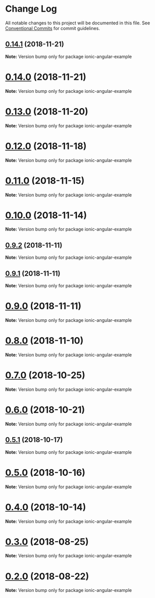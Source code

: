# Change Log

All notable changes to this project will be documented in this file.
See [Conventional Commits](https://conventionalcommits.org) for commit guidelines.

## [0.14.1](http://github_ratson:admob-plus/admob-plus/compare/v0.14.0...v0.14.1) (2018-11-21)

**Note:** Version bump only for package ionic-angular-example





# [0.14.0](http://github_ratson:admob-plus/admob-plus/compare/v0.13.0...v0.14.0) (2018-11-21)

**Note:** Version bump only for package ionic-angular-example





# [0.13.0](http://github_ratson:admob-plus/admob-plus/compare/v0.12.1...v0.13.0) (2018-11-20)

**Note:** Version bump only for package ionic-angular-example





# [0.12.0](http://github_ratson:admob-plus/admob-plus/compare/v0.11.5...v0.12.0) (2018-11-18)

**Note:** Version bump only for package ionic-angular-example





# [0.11.0](http://github_ratson:admob-plus/admob-plus/compare/v0.10.0...v0.11.0) (2018-11-15)

**Note:** Version bump only for package ionic-angular-example





# [0.10.0](http://github_ratson:admob-plus/admob-plus/compare/v0.9.3...v0.10.0) (2018-11-14)

**Note:** Version bump only for package ionic-angular-example





## [0.9.2](http://github_ratson:admob-plus/admob-plus/compare/v0.9.1...v0.9.2) (2018-11-11)

**Note:** Version bump only for package ionic-angular-example





## [0.9.1](http://github_ratson:admob-plus/admob-plus/compare/v0.9.0...v0.9.1) (2018-11-11)

**Note:** Version bump only for package ionic-angular-example





# [0.9.0](http://github_ratson:admob-plus/admob-plus/compare/v0.8.0...v0.9.0) (2018-11-11)

**Note:** Version bump only for package ionic-angular-example





# [0.8.0](http://github_ratson:admob-plus/admob-plus/compare/v0.7.0...v0.8.0) (2018-11-10)

**Note:** Version bump only for package ionic-angular-example





# [0.7.0](http://github_ratson:admob-plus/admob-plus/compare/v0.6.0...v0.7.0) (2018-10-25)

**Note:** Version bump only for package ionic-angular-example





# [0.6.0](http://github_ratson:admob-plus/admob-plus/compare/v0.5.1...v0.6.0) (2018-10-21)

**Note:** Version bump only for package ionic-angular-example





## [0.5.1](http://github_ratson:admob-plus/admob-plus/compare/v0.5.0...v0.5.1) (2018-10-17)

**Note:** Version bump only for package ionic-angular-example





# [0.5.0](http://github_ratson:admob-plus/admob-plus/compare/v0.4.0...v0.5.0) (2018-10-16)

**Note:** Version bump only for package ionic-angular-example





# [0.4.0](http://github_ratson:admob-plus/admob-plus/compare/v0.3.0...v0.4.0) (2018-10-14)

**Note:** Version bump only for package ionic-angular-example





<a name="0.3.0"></a>
# [0.3.0](http://github_ratson:admob-plus/admob-plus/compare/v0.2.0...v0.3.0) (2018-08-25)

**Note:** Version bump only for package ionic-angular-example





<a name="0.2.0"></a>
# [0.2.0](http://github_ratson:admob-plus/admob-plus/compare/v0.1.1...v0.2.0) (2018-08-22)

**Note:** Version bump only for package ionic-angular-example
